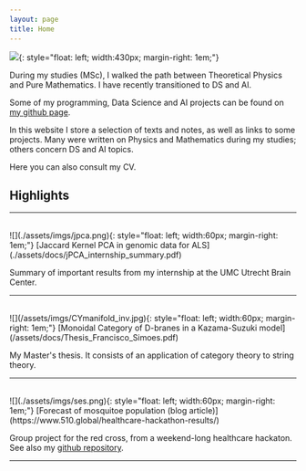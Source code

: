 ```yaml
---
layout: page
title: Home
---
```


![](/assets/imgs/formalishPhoto.jpg){: style="float: left; width:430px; margin-right: 1em;"}


During my studies (MSc), I walked the path between Theoretical Physics and Pure Mathematics.  I have recently transitioned to DS and AI.

Some of my programming, Data Science and AI projects can be found on [my github page](https://github.com/francisco-simoes).

In this website I store a selection of texts and notes, as well as links to some projects.
Many were written on Physics and Mathematics during my studies; others concern DS and AI topics.

Here you can also consult my CV.

## Highlights

---------------------

<br />
![](./assets/imgs/jpca.png){: style="float: left; width:60px; margin-right: 1em;"}
[Jaccard Kernel PCA in genomic data for ALS](./assets/docs/jPCA_internship_summary.pdf)

Summary of important results from my internship at the UMC Utrecht Brain Center.
<br />

---------------------

<br />
![](/assets/imgs/CYmanifold_inv.jpg){: style="float: left; width:60px; margin-right: 1em;"}
[Monoidal Category of D-branes in a Kazama-Suzuki  model](/assets/docs/Thesis_Francisco_Simoes.pdf)

My Master's thesis. It consists of an application of category theory to string theory.
<br />

---------------------

<br />
![](./assets/imgs/ses.png){: style="float: left; width:60px; margin-right: 1em;"}
[Forecast of mosquitoe population (blog article)](https://www.510.global/healthcare-hackathon-results/)

Group project for the red cross, from a weekend-long healthcare hackaton. See also my [github repository](https://github.com/francisco-simoes/exponential_smoothing-mosquitoes_hackaton). 
<br />

---------------------

